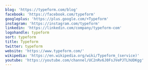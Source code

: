 ```yaml
---
blog: 'https://typeform.com/blog'
facebook: 'https://facebook.com/typeform'
googleplus: 'https://plus.google.com/+Typeform'
instagram: 'https://instagram.com/typeform'
linkedin: 'https://linkedin.com/company/typeform-com'
logohandle: typeform
sort: typeform
title: Typeform
twitter: typeform
website: 'https://www.typeform.com/'
wikipedia: 'https://en.wikipedia.org/wiki/Typeform_(service)'
youtube: 'https://youtube.com/channel/UC2nRv6J0FsJVePJTLhUDKgg'
---
```

